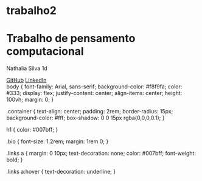 # trabalho2
<!DOCTYPE html>
<html lang="pt-br">
<head>
  <meta charset="UTF-8">
  <meta name="viewport" content="width=device-width, initial-scale=1">
  <title>Meu Site Pessoal</title>
  <link rel="stylesheet" href="style.css">
</head>
<body>
  <div class="container">
    <h1>Trabalho de pensamento computacional </h1>
    <p class="bio"> Nathalia Silva 1d</p>
    <div class="links">
      <a href="https://github.com/seuusuario" target="_blank">GitHub</a>
      <a href="https://linkedin.com/in/seuusuario" target="_blank">LinkedIn</a>
    </div>
  </div>
  <script src="script.js"></script>
</
</html>
body {
  font-family: Arial, sans-serif;
  background-color: #f8f9fa;
  color: #333;
  display: flex;
  justify-content: center;
  align-items: center;
  height: 100vh;
  margin: 0;
}

.container {
  text-align: center;
  padding: 2rem;
  border-radius: 15px;
  background-color: #fff;
  box-shadow: 0 0 15px rgba(0,0,0,0.1);
}

h1 {
  color: #007bff;
}

.bio {
  font-size: 1.2rem;
  margin: 1rem 0;
}

.links a {
  margin: 0 10px;
  text-decoration: none;
  color: #007bff;
  font-weight: bold;
}

.links a:hover {
  text-decoration: underline;
}
